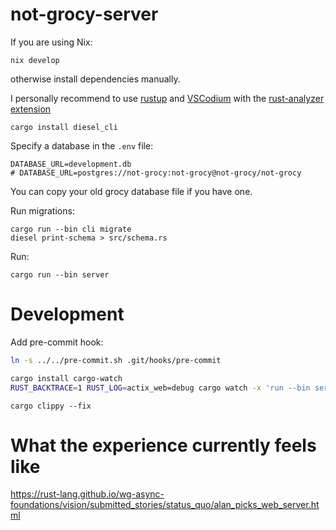 # not-grocy-server

If you are using Nix:
```
nix develop
```
otherwise install dependencies manually.

I personally recommend to use [rustup](https://www.rust-lang.org/tools/install) and [VSCodium](https://vscodium.com/#install) with the [rust-analyzer extension](https://marketplace.visualstudio.com/items?itemName=matklad.rust-analyzer)

```
cargo install diesel_cli
```

Specify a database in the `.env` file:
```
DATABASE_URL=development.db
# DATABASE_URL=postgres://not-grocy:not-grocy@not-grocy/not-grocy
```

You can copy your old grocy database file if you have one.

Run migrations:
```
cargo run --bin cli migrate
diesel print-schema > src/schema.rs
```

Run:
```
cargo run --bin server
```

# Development

Add pre-commit hook:
```bash
ln -s ../../pre-commit.sh .git/hooks/pre-commit
```

```bash
cargo install cargo-watch
RUST_BACKTRACE=1 RUST_LOG=actix_web=debug cargo watch -x 'run --bin server'
```

```
cargo clippy --fix
```

# What the experience currently feels like

https://rust-lang.github.io/wg-async-foundations/vision/submitted_stories/status_quo/alan_picks_web_server.html